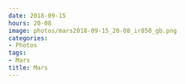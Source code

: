 ```yaml
---
date: 2018-09-15
hours: 20-08
image: photos/mars2018-09-15_20-08_ir850_gb.png
categories: 
- Photos 
tags: 
- Mars 
title: Mars
---
```

